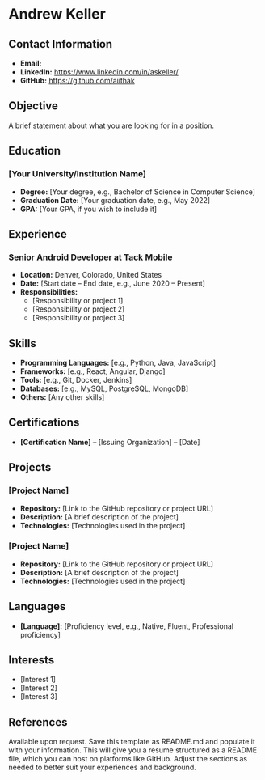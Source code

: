 # Andrew Keller

## Contact Information

- **Email:**  
- **LinkedIn:** https://www.linkedin.com/in/askeller/
- **GitHub:** https://github.com/aiithak

## Objective

A brief statement about what you are looking for in a position.

## Education

### [Your University/Institution Name]
- **Degree:** [Your degree, e.g., Bachelor of Science in Computer Science]
- **Graduation Date:** [Your graduation date, e.g., May 2022]
- **GPA:** [Your GPA, if you wish to include it]

## Experience

### Senior Android Developer at Tack Mobile
- **Location:** Denver, Colorado, United States
- **Date:** [Start date – End date, e.g., June 2020 – Present]
- **Responsibilities:**
    - [Responsibility or project 1]
    - [Responsibility or project 2]
    - [Responsibility or project 3]

## Skills

- **Programming Languages:** [e.g., Python, Java, JavaScript]
- **Frameworks:** [e.g., React, Angular, Django]
- **Tools:** [e.g., Git, Docker, Jenkins]
- **Databases:** [e.g., MySQL, PostgreSQL, MongoDB]
- **Others:** [Any other skills]

## Certifications

- **[Certification Name]** – [Issuing Organization] – [Date]

## Projects

### [Project Name]
- **Repository:** [Link to the GitHub repository or project URL]
- **Description:** [A brief description of the project]
- **Technologies:** [Technologies used in the project]

### [Project Name]
- **Repository:** [Link to the GitHub repository or project URL]
- **Description:** [A brief description of the project]
- **Technologies:** [Technologies used in the project]

## Languages

- **[Language]:** [Proficiency level, e.g., Native, Fluent, Professional proficiency]

## Interests

- [Interest 1]
- [Interest 2]
- [Interest 3]

## References

Available upon request.
Save this template as README.md and populate it with your information. This will give you a resume structured as a README file, which you can host on platforms like GitHub. Adjust the sections as needed to better suit your experiences and background.





